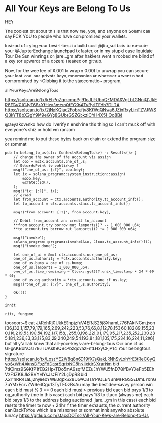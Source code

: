 # All Your Keys are Belong To Us


HEY

The coolest bit about this is that now me, you, and anyone on Solami can say FCK YOU to people who have compromised your wallets. 

Instead of trying your best-i-best to build cool 
@jito_sol
 bots to execute your 
@JupiterExchange
 launchpad tx faster, or in my stupid case liquidate Tour De Sun winnings on jare...gm after hakkers went n robbed me blind of a key (or upwards of a dozen) I leaked on github.

Now, for the wee fee of 0.001 to wrap n 0.001 to unwrap you can secure your lost-and-sad private keys, mnemonics or whatever u went n had compromised by ~Gibbing it to the staccomatic~ program, 

allYourKeysAreBelongTous

https://solscan.io/tx/kEhPqZqmcmpPg91cJL9UboQZMDASVgLbLGNniQ1JkER6FGv7JCJyT684XfHxa8mtxnQfEG9vATvByJTFdbZDL2A
https://solscan.io/tx/2jNpKQiad2Fobrafjv8KtWqQNwa6JZtnRxyLimTZVJtWSQ3kYT8bXGgY9M9eGYg8GUbsGSZGbkziCYH4X5HQo8Bd

@aeyakovenko
 how do I verify n enshrine this thing so I can't muck off with everyone's shiz or hold em ransom


yea remind me to put these bytes back on chain
or
extend the program size
or sommat



    pub fn belong_to_us(ctx: Context<BelongToUs>) -> Result<()> {
        // change the owner of the account via assign
        let ooo = &ctx.accounts.one_of_us;
        // EdwardsPoint to publickey ?
        msg!("one_of_us: {:?}", ooo.key);
        let ix = solana_program::system_instruction::assign(
            &ooo.key,
            &crate::id(),
        );
        msg!("ix: {:?}", ix);
        // greed 
        let from_account = ctx.accounts.authority.to_account_info();
        let to_account = ctx.accounts.stacc.to_account_info();

        msg!("from_account: {:?}", from_account.key);

        // Debit from_account and credit to_account
        **from_account.try_borrow_mut_lamports()? -= 1_000_000_u64;
        **to_account.try_borrow_mut_lamports()? += 1_000_000_u64;
        
        msg!("invoke");
        solana_program::program::invoke(&ix, &[ooo.to_account_info()])?;
        msg!("invoke done");

        let one_of_us = &mut ctx.accounts.our_one_of_us; 
        one_of_us.authority = *ctx.accounts.authority.key;
        one_of_us.bump = one_of_us.bump;    
        one_of_us.lamports = 1_000_000_u64;
        one_of_us.time_remaining = Clock::get()?.unix_timestamp + 24 * 60 * 60;
        one_of_us.og_authority = *ctx.accounts.one_of_us.key;
        msg!("one_of_us: {:?}", one_of_us.authority);
        
        Ok(())
    }

    innit

    rite, fungame
tooooor:~$ cat JARehRjGUkkEShpjzfuV4ERJS25j8XhamL776FAktNGm.json
[36,132,1,157,79,179,165,2,69,242,223,53,76,66,8,112,78,153,60,182,89,155,230,116,219,53,190,54,192,137,158,1,255,0,198,221,91,179,95,217,235,252,230,235,184,236,83,33,125,83,29,240,249,54,193,84,181,105,175,234,16,224,11,206]
but all y'all alr knew that
all-your-keys-are-belong-tous
Our one of us GFgAKBoNCs1786TUAsK9QBcPbzqoVazFntLHxyCRjP14
Your belongtous signature https://solscan.io/tx/LoszYE2W8q8n6D19fX7sQakLRNhSvLxhYrE8tReCGyQyoSxWh4AknsDFozFdDqsrSqripNC5hNiixidrCXrarNm
bid 7tKXmz9SGKfP1fZQ2HpxTDo5mA9sqfMEZuEhYWU5fnD7QifBvYXeFb5BEhVzFdZK8Jh2BVYMYsJszFiY2LgDpR8
bid X21fnRR4LaLj2hyeeoYWBJqpxS28DGACBTarPiQLBNBnMFRGSSZDmLYbnG7uYMxEcrvZW6e6Cgu1STyTEQzBsAu
may the best dev-savvy person win
each bid must % 3 == 0
each bid must > previous bid
each bid pays 1/3 to og_authority (me in this case)
each bid pays 1/3 to stacc (always me)
each bid pays 1/3 to the address being auctioned (jare...gm in this case)
each bid resets the timer to now + 24hr
if the timer exhausts, the current authority can BackToYou which is a misnomer or sommat innit
anywho
absolute lunacy
https://github.com/staccDOTsol/All-Your-Keys-are-Belong-to-Us